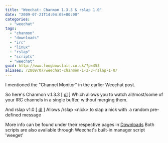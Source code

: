 ```yaml
---
title: "Weechat: Chanmon 1.3.3 & rslap 1.0"
date: "2009-07-21T14:04:05+00:00"
categories: 
  - "weechat"
tags: 
  - "chanmon"
  - "downloads"
  - "irc"
  - "linux"
  - "rslap"
  - "scripts"
  - "weechat"
guid: http://www.longbowslair.co.uk/?p=453
aliases: /2009/07/weechat-chanmon-1-3-3-rslap-1-0/
---
```


I mentioned the "Channel Monitor" in the earlier Weechat post.

So here's Chanmon v.1.3.3 \[ [dl](http://dl.getdropbox.com/u/501502/chanmon.pl) \]
Which allows you to watch all/most/some of your IRC channels in a single buffer, without merging them.

And rslap v1.0 \[ [dl](http://dl.getdropbox.com/u/501502/rslap.pl) \]
Allows /rslap &lt;nick&gt; to slap a nick with  a random pre-defined message

More info can be found under their respective pages in [Downloads](/downloads/)
Both scripts are also available through Weechat's built-in manager script 'weeget'
